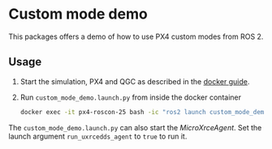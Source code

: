 # Custom mode demo

This packages offers a demo of how to use PX4 custom modes from ROS 2.

## Usage

1. Start the simulation, PX4 and QGC as described in the [docker guide](../../docker/README.md).
2. Run `custom_mode_demo.launch.py` from inside the docker container

   ```sh
   docker exec -it px4-roscon-25 bash -ic "ros2 launch custom_mode_demo custom_mode_demo.launch.py run_uxrcedds_agent:=true"
   ```

The `custom_mode_demo.launch.py` can also start the _MicroXrceAgent_. Set the launch argument `run_uxrcedds_agent` to `true` to run it.
